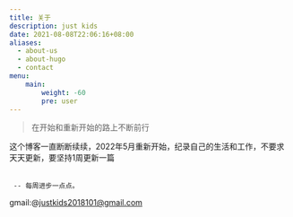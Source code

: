 ```yaml
---
title: 关于
description: just kids 
date: 2021-08-08T22:06:16+08:00
aliases:
  - about-us
  - about-hugo
  - contact
menu:
    main: 
        weight: -60
        pre: user
---
```


> 在开始和重新开始的路上不断前行

这个博客一直断断续续，2022年5月重新开始，纪录自己的生活和工作，不要求天天更新，要坚持1周更新一篇
</br></br>
```
 -- 每周进步一点点。
```
gmail:@justkids2018101@gmail.com